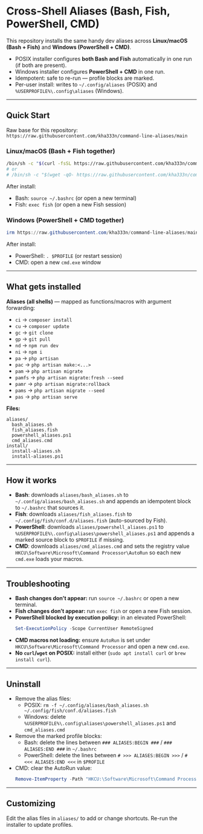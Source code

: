 # Cross‑Shell Aliases (Bash, Fish, PowerShell, CMD)

This repository installs the same handy dev aliases across **Linux/macOS (Bash + Fish)** and **Windows (PowerShell + CMD)**.

- POSIX installer configures **both Bash and Fish** automatically in one run (if both are present).
- Windows installer configures **PowerShell + CMD** in one run.
- Idempotent: safe to re-run — profile blocks are marked.
- Per-user install: writes to `~/.config/aliases` (POSIX) and `%USERPROFILE%\.config\aliases` (Windows).

---

## Quick Start

Raw base for this repository:
`https://raw.githubusercontent.com/kha333n/command-line-aliases/main`

### Linux/macOS (Bash + Fish together)
```bash
/bin/sh -c "$(curl -fsSL https://raw.githubusercontent.com/kha333n/command-line-aliases/main/install/install-aliases.sh)"
# or
# /bin/sh -c "$(wget -qO- https://raw.githubusercontent.com/kha333n/command-line-aliases/main/install/install-aliases.sh)"
```
After install:
- Bash: `source ~/.bashrc` (or open a new terminal)
- Fish: `exec fish` (or open a new Fish session)

### Windows (PowerShell + CMD together)
```powershell
irm https://raw.githubusercontent.com/kha333n/command-line-aliases/main/install/install-aliases.ps1 | iex
```
After install:
- PowerShell: `. $PROFILE` (or restart session)
- CMD: open a new `cmd.exe` window

---

## What gets installed

**Aliases (all shells)** — mapped as functions/macros with argument forwarding:
- `ci` → `composer install`
- `cu` → `composer update`
- `gc` → `git clone`
- `gp` → `git pull`
- `nd` → `npm run dev`
- `ni` → `npm i`
- `pa` → `php artisan`
- `pac` → `php artisan make:<...>`
- `pam` → `php artisan migrate`
- `pamfs` → `php artisan migrate:fresh --seed`
- `pamr` → `php artisan migrate:rollback`
- `pams` → `php artisan migrate --seed`
- `pas` → `php artisan serve`

**Files:**
```
aliases/
  bash_aliases.sh
  fish_aliases.fish
  powershell_aliases.ps1
  cmd_aliases.cmd
install/
  install-aliases.sh
  install-aliases.ps1
```

---

## How it works

- **Bash**: downloads `aliases/bash_aliases.sh` to `~/.config/aliases/bash_aliases.sh`
  and appends an idempotent block to `~/.bashrc` that sources it.
- **Fish**: downloads `aliases/fish_aliases.fish` to `~/.config/fish/conf.d/aliases.fish`
  (auto-sourced by Fish).
- **PowerShell**: downloads `aliases/powershell_aliases.ps1` to
  `%USERPROFILE%\.config\aliases\powershell_aliases.ps1` and appends a marked
  source block to `$PROFILE` if missing.
- **CMD**: downloads `aliases/cmd_aliases.cmd` and sets the registry value
  `HKCU\Software\Microsoft\Command Processor\AutoRun` so each new `cmd.exe` loads your macros.

---

## Troubleshooting

- **Bash changes don’t appear:** run `source ~/.bashrc` or open a new terminal.
- **Fish changes don’t appear:** run `exec fish` or open a new Fish session.
- **PowerShell blocked by execution policy:** in an elevated PowerShell:
  ```powershell
  Set-ExecutionPolicy -Scope CurrentUser RemoteSigned
  ```
- **CMD macros not loading:** ensure `AutoRun` is set under
  `HKCU\Software\Microsoft\Command Processor` and open a new `cmd.exe`.
- **No `curl`/`wget` on POSIX:** install either (`sudo apt install curl` or `brew install curl`). 

---

## Uninstall

- Remove the alias files:
  - POSIX: `rm -f ~/.config/aliases/bash_aliases.sh ~/.config/fish/conf.d/aliases.fish`
  - Windows: delete `%USERPROFILE%\.config\aliases\powershell_aliases.ps1` and `cmd_aliases.cmd`
- Remove the marked profile blocks:
  - Bash: delete the lines between `### ALIASES:BEGIN ###` / `### ALIASES:END ###` in `~/.bashrc`
  - PowerShell: delete the lines between `# >>> ALIASES:BEGIN >>>` / `# <<< ALIASES:END <<<` in `$PROFILE`
- CMD: clear the AutoRun value:
  ```powershell
  Remove-ItemProperty -Path "HKCU:\Software\Microsoft\Command Processor" -Name AutoRun -ErrorAction SilentlyContinue
  ```

---

## Customizing

Edit the alias files in `aliases/` to add or change shortcuts. Re-run the installer to update profiles.

